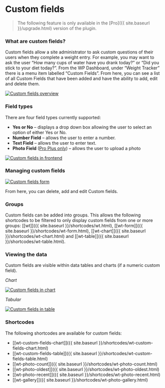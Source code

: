 # Custom fields

> The following feature is only available in the [Pro]({{ site.baseurl }}/upgrade.html) version of the plugin.

### What are custom fields?

Custom fields allow a site administrator to ask custom questions of their users when they complete a weight entry. For example, you may want to ask the user “How many cups of water have you drank today?” or “Did you stick to your diet today?”. From the WP Dashboard, under “Weight Tracker” there is a menu item labelled “Custom Fields”. From here, you can see a list of all Custom Fields that have been added and have the ability to add, edit and delete them.

[![Custom fields overview](/assets/images/custom-fields-overview.png)](/assets/images/custom-fields-overview.png)

### Field types

There are four field types currently supported:

-   **Yes or No**  – displays a drop down box allowing the user to select an option of either Yes or No.
-   **Number Field** – allows the user to enter a number.
-   **Text Field**  – allows the user to enter text.
-   **Photo Field** ([Pro Plus only](/upgrade.html))  – allows the user to upload a photo

[![Custom fields in frontend](/assets/images/custom-fields-form-frontend-small.png)](/assets/images/custom-fields-form-frontend.png)

### Managing custom fields

[![Custom fields form](/assets/images/custom-fields-form-small.png)](/assets/images/custom-fields-form.png)

From here, you can delete, add and edit Custom fields.

### Groups

Custom fields can be added into groups. This allows the following shortcodes to be filtered to only display custom fields from one or more groups: [[wt]]({{ site.baseurl }}/shortcodes/wt.html), [[wt-form]]({{ site.baseurl }}/shortcodes/wt-form.html), [[wt-chart]]({{ site.baseurl }}/shortcodes/wt-chart.html) and [[wt-table]]({{ site.baseurl }}/shortcodes/wt-table.html).



### Viewing the data

Custom fields are visible within data tables and charts (if a numeric custom field).

*Chart*

[![Custom fields in chart](/assets/images/custom-fields-display-small.png)](/assets/images/custom-fields-display.png)

*Tabular*

[![Custom fields in table](/assets/images/custom-fields-display-admin-small.png)](/assets/images/custom-fields-admin-display.png)
### Shortcodes

The following shortcodes are available for custom fields:

 - [[wt-custom-fields-chart]]({{ site.baseurl }}/shortcodes/wt-custom-fields-chart.html)
 - [[wt-custom-fields-table]]({{ site.baseurl }}/shortcodes/wt-custom-fields-table.html)
 - [[wt-photo-count]]({{ site.baseurl }}/shortcodes/wt-photo-count.html)
 - [[wt-photo-oldest]]({{ site.baseurl }}/shortcodes/wt-photo-oldest.html)
 - [[wt-photo-recent]]({{ site.baseurl }}/shortcodes/wt-photo-recent.html)
 - [[wt-gallery]]({{ site.baseurl }}/shortcodes/wt-photo-gallery.html)